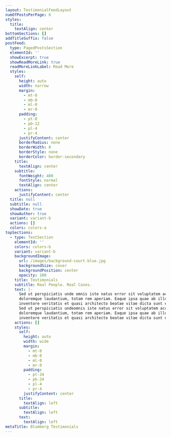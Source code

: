 ```yaml
---
layout: TestimonialFeedLayout
numOfPostsPerPage: 6
styles:
  title:
    textAlign: center
bottomSections: []
addTitleSuffix: false
postFeed:
  type: PagedPostsSection
  elementId: ''
  showExcerpt: true
  showReadMoreLink: true
  readMoreLinkLabel: Read More
  styles:
    self:
      height: auto
      width: narrow
      margin:
        - mt-0
        - mb-0
        - ml-0
        - mr-0
      padding:
        - pt-8
        - pb-12
        - pl-4
        - pr-4
      justifyContent: center
      borderRadius: none
      borderWidth: 0
      borderStyle: none
      borderColor: border-secondary
    title:
      textAlign: center
    subtitle:
      fontWeight: 400
      fontStyle: normal
      textAlign: center
    actions:
      justifyContent: center
  title: null
  subtitle: null
  showDate: true
  showAuthor: true
  variant: variant-b
  actions: []
  colors: colors-a
topSections:
  - type: TextSection
    elementId: ''
    colors: colors-b
    variant: variant-b
    backgroundImage:
      url: /images/background-court-blue.jpg
      backgroundSize: cover
      backgroundPosition: center
      opacity: 100
    title: Testimonials
    subtitle: Real People. Real Cases.
    text: |-
      Sed ut perspiciatis unde omnis iste natus error sit voluptatem accusantium
      doloremque laudantium, totam rem aperiam. Eaque ipsa quae ab illo
      inventore veritatis et quasi architecto beatae vitae dicta sunt explicabo.
      Sed ut perspiciatis undeomnis iste natus error sit voluptatem accusantium
      doloremque laudantium, totam rem aperiam. Eaque ipsa quae ab illo
      inventore veritatis et quasi architecto beatae vitae dicta sunt explicabo.
    actions: []
    styles:
      self:
        height: auto
        width: wide
        margin:
          - mt-0
          - mb-0
          - ml-0
          - mr-0
        padding:
          - pt-24
          - pb-24
          - pl-4
          - pr-4
        justifyContent: center
      title:
        textAlign: left
      subtitle:
        textAlign: left
      text:
        textAlign: left
metaTitle: Blumberg Testimonials
---
```

